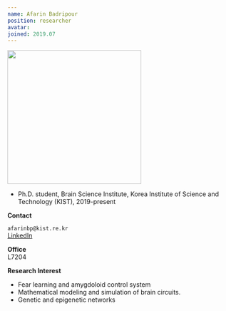 ```yaml
---
name: Afarin Badripour
position: researcher
avatar: 
joined: 2019.07
---
```


<img width="300" src="{{site.baseurl}}/images/people/{{page.avatar}}" data-action="zoom">

- Ph.D. student, Brain Science Institute, Korea Institute of Science and Technology (KIST), 2019-present

**Contact**<br>

<i class="fa fa-envelope-o"></i>  `afarinbp@kist.re.kr`<br>
<i class="fa fa-linkedin-square" aria-hidden="true"></i> [LinkedIn](https://www.linkedin.com/in/afarin-badripour-0b932b4a/) <br>


**Office**<br>
L7204<br>

**Research Interest**
- Fear learning and amygdoloid control system
- Mathematical modeling and simulation of brain circuits.
- Genetic and epigenetic networks
